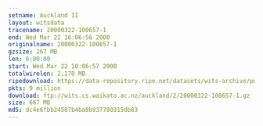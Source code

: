 ```yaml
---
setname: Auckland II
layout: witsdata
tracename: 20000322-100657-1
end: Wed Mar 22 16:06:56 2000
originalname: 20000322-100657-1
gzsize: 267 MB
len: 6:00:00
start: Wed Mar 22 10:06:57 2000
totalwirelen: 2,178 MB
ripedownload: https://data-repository.ripe.net/datasets/wits-archive/pma/long/auck/2//20000322-100657-1.gz
pkts: 9 million
download: ftp://wits.cs.waikato.ac.nz/auckland/2/20000322-100657-1.gz
size: 667 MB
md5: dc4e6fbb24587b4ba8b937780315db83
---
```

